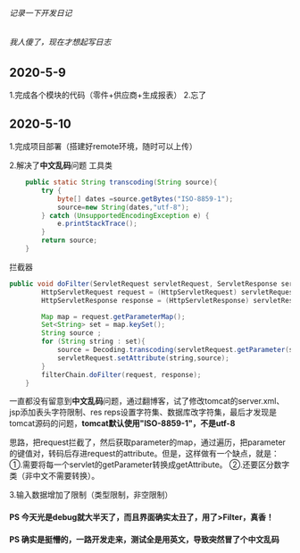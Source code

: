 ###### 记录一下开发日记
###### 我人傻了，现在才想起写日志

## 2020-5-9
1.完成各个模块的代码（零件+供应商+生成报表）
2.忘了

## 2020-5-10
1.完成项目部署（搭建好remote环境，随时可以上传）

2.解决了**中文乱码**问题
工具类
```java
    public static String transcoding(String source){
        try {
            byte[] dates =source.getBytes("ISO-8859-1");
            source=new String(dates,"utf-8");
        } catch (UnsupportedEncodingException e) {
            e.printStackTrace();
        }
        return source;
    }
```
拦截器
```java
public void doFilter(ServletRequest servletRequest, ServletResponse servletResponse, FilterChain filterChain) throws IOException, ServletException {
        HttpServletRequest request = (HttpServletRequest) servletRequest;
        HttpServletResponse response = (HttpServletResponse) servletResponse;

        Map map = request.getParameterMap();
        Set<String> set = map.keySet();
        String source ;
        for (String string : set){
            source = Decoding.transcoding(servletRequest.getParameter(string));
            servletRequest.setAttribute(string,source);
        }
        filterChain.doFilter(request, response);
    }
```
一直都没有留意到**中文乱码**问题，通过翻博客，试了修改tomcat的server.xml、jsp添加表头字符限制、res reps设置字符集、数据库改字符集，最后才发现是tomcat源码的问题，**tomcat默认使用"ISO-8859-1"，不是utf-8**

思路，把request拦截了，然后获取parameter的map，通过遍历，把parameter的键值对，转码后存进request的attribute。但是，这样做有一个缺点，就是：
①.需要将每一个servlet的getParameter转换成getAttribute。
②.还要区分数字类（非中文不需要转换）。

3.输入数据增加了限制（类型限制，非空限制）

#### PS 今天光是debug就大半天了，而且界面确实太丑了，用了>Filter，真香！
#### PS 确实是挺懵的，一路开发走来，测试全是用英文，导致突然冒了个**中文乱码**